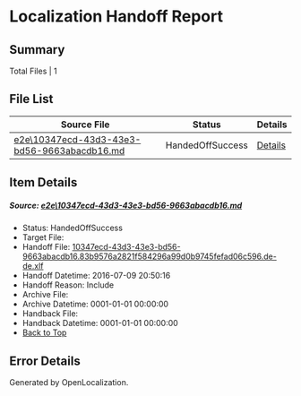 # <a name='report-top'></a> Localization Handoff Report

## Summary
 Total Files | 1

## File List
 Source File | Status | Details 
 ----------- | ------ | ------- 
 [e2e\10347ecd-43d3-43e3-bd56-9663abacdb16.md](https://github.com/OpenLocalizationTestOrg/oltest/blob/23ee91a5b6dba1b60a3b67487d6a8d509309f127/e2e/10347ecd-43d3-43e3-bd56-9663abacdb16.md) | HandedOffSuccess | [Details](#a91bea7ce34a83445a08965476668b28fb01ef761)

## Item Details
##### <a name='a91bea7ce34a83445a08965476668b28fb01ef761'></a> Source: [e2e\10347ecd-43d3-43e3-bd56-9663abacdb16.md](https://github.com/OpenLocalizationTestOrg/oltest/blob/23ee91a5b6dba1b60a3b67487d6a8d509309f127/e2e/10347ecd-43d3-43e3-bd56-9663abacdb16.md)
* Status: HandedOffSuccess
* Target File: 
* Handoff File: [10347ecd-43d3-43e3-bd56-9663abacdb16.83b9576a2821f584296a99d0b9745fefad06c596.de-de.xlf](https://github.com/OpenLocalizationTestOrg/olhandoff-e2e/blob/fdd5d6549c9e19fd0db8dbd035d0d439bdf2094b/ol-handoff/OpenLocalizationTestOrg/oltest-dede-fly/ci/ht/10347ecd-43d3-43e3-bd56-9663abacdb16.83b9576a2821f584296a99d0b9745fefad06c596.de-de.xlf)
* Handoff Datetime: 2016-07-09 20:50:16
* Handoff Reason: Include
* Archive File: 
* Archive Datetime: 0001-01-01 00:00:00
* Handback File: 
* Handback Datetime: 0001-01-01 00:00:00
* [Back to Top](#report-top)


## Error Details

Generated by OpenLocalization.
